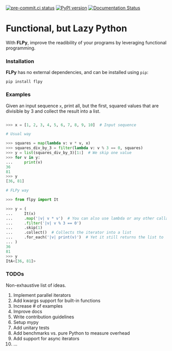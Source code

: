 [![pre-commit.ci status](https://results.pre-commit.ci/badge/github/jeertmans/flpy/main.svg)](https://results.pre-commit.ci/latest/github/jeertmans/flpy/main) [![PyPI version](https://badge.fury.io/py/flpy.svg)](https://badge.fury.io/py/flpy) [![Documentation Status](https://readthedocs.org/projects/flpy/badge/?version=latest)](https://flpy.readthedocs.io/en/latest/?badge=latest)

# Functional, but Lazy Python

With **FLPy**, improve the readibility of your programs by leveraging functional programming.

### Installation
**FLPy** has no external dependencies, and can be installed using `pip`:
```
pip install flpy
```

### Examples

Given an input sequence `x`, print all, but the first, squared values that are divisible by 3 and collect the result into a list.
```python

>>> x = [1, 2, 3, 4, 5, 6, 7, 8, 9, 10]  # Input sequence

# Usual way

>>> squares = map(lambda v: v * v, x)
>>> squares_div_by_3 = filter(lambda v: v % 3 == 0, squares)
>>> y = list(squares_div_by_3)[1:]  # We skip one value
>>> for v in y:
...     print(v)
36
81
>>> y
[36, 81]

# FLPy way

>>> from flpy import It

>>> y = (
...     It(x)
...     .map('|v| v * v')  # You can also use lambda or any other callable
...     .filter('|v| v % 3 == 0')
...     .skip(1)
...     .collect()  # Collects the iterator into a list
...     .for_each('|v| print(v)')  # Yet it still returns the list to `y`
... )
36
81
>>> y
ItA<[36, 81]>
```


### TODOs

Non-exhaustive list of ideas.

1. Implement parallel iterators
2. Add kwargs support for built-in functions
3. Increase # of examples
4. Improve docs
5. Write contribution guidelines
6. Setup mypy
7. Add unitary tests
8. Add benchmarks vs. pure Python to measure overhead
9. Add support for async iterators
10. ...
